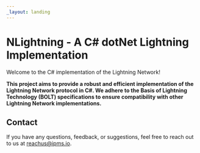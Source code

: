 ```yaml
---
_layout: landing
---
```


# NLightning - A C# dotNet Lightning Implementation

Welcome to the C# implementation of the Lightning Network!

**This project aims to provide a robust and efficient implementation of the Lightning Network protocol in C#. We adhere to the Basis of Lightning Technology (BOLT) specifications to ensure compatibility with other Lightning Network implementations.**

## Contact

If you have any questions, feedback, or suggestions, feel free to reach out to us at [reachus@ipms.io](mailto:reachus@ipms.io).
